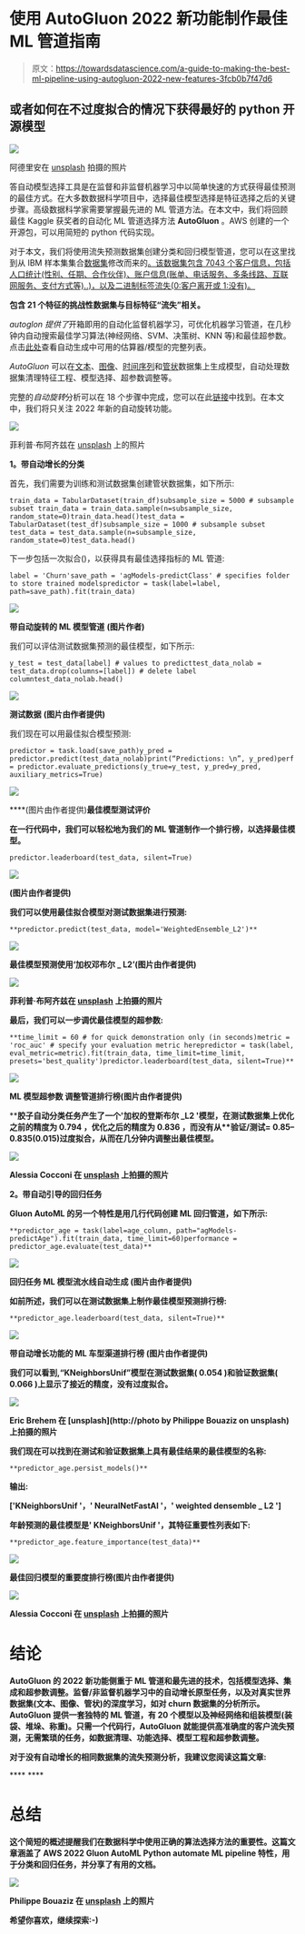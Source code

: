 # 使用 AutoGluon 2022 新功能制作最佳 ML 管道指南

> 原文：<https://towardsdatascience.com/a-guide-to-making-the-best-ml-pipeline-using-autogluon-2022-new-features-3fcb0b7f47d6>

## 或者如何在不过度拟合的情况下获得最好的 python 开源模型

![](img/1ae48e4c31bf717d73731a3b39a699cb.png)

阿德里安在 [unsplash](https://unsplash.com/photos/DZRO3iMsiLg?utm_source=unsplash&utm_medium=referral&utm_content=creditShareLink) 拍摄的照片

答自动模型选择工具是在监督和非监督机器学习中以简单快速的方式获得最佳预测的最佳方式。在大多数数据科学项目中，选择最佳模型选择是特征选择之后的关键步骤。高级数据科学家需要掌握最先进的 ML 管道方法。在本文中，我们将回顾最佳 Kaggle 获奖者的自动化 ML 管道选择方法 **AutoGluon** 。AWS 创建的一个开源包，可以用简短的 python 代码实现。

对于本文，我们将使用流失预测数据集创建分类和回归模型管道，您可以在这里找到从 IBM 样本集集合[数据集](https://community.ibm.com/community/user/businessanalytics/blogs/steven-macko/2019/07/11/telco-customer-churn-1113)修改而来的[。该数据集包含 7043 个客户信息，包括人口统计(性别、任期、合作伙伴)、账户信息(账单、电话服务、多条线路、互联网服务、支付方式等)..)，以及二进制标签流失(0:客户离开或 1:没有)。](https://www.kaggle.com/datasets/palashfendarkar/wa-fnusec-telcocustomerchurn/metadata)

**包含 21 个特征的挑战性数据集与目标特征“流失”相关。**

*autoglon 提供了*开箱即用的自动化监督机器学习，可优化机器学习管道，在几秒钟内自动搜索最佳学习算法(神经网络、SVM、决策树、KNN 等)和最佳超参数。点击[此处](https://auto.gluon.ai/stable/tutorials/tabular_prediction/tabular-quickstart.html)查看自动生成中可用的估算器/模型的完整列表。

*AutoGluon* 可以在[文本](https://auto.gluon.ai/stable/tutorials/text_prediction/beginner.html)、[图像](https://auto.gluon.ai/stable/tutorials/image_prediction/dataset.html)、[时间序列](https://auto.gluon.ai/stable/tutorials/timeseries/forecasting-quickstart.html)和[管状](https://auto.gluon.ai/stable/tutorials/tabular_prediction/tabular-quickstart.html)数据集上生成模型，自动处理数据集清理特征工程、模型选择、超参数调整等。

完整的*自动旋转*分析可以在 18 个步骤中完成，您可以在此[链接](https://jovian.ai/yeonathan/autogluon-2022-churn2)中找到。在本文中，我们将只关注 2022 年新的自动旋转功能。

![](img/798e0adcca44a25235b345073d667836.png)

菲利普·布阿齐兹在 [unsplash](https://unsplash.com/photos/oRs4LfFfX-A?utm_source=unsplash&utm_medium=referral&utm_content=creditShareLink) 上的照片

**1。带自动增长的分类**

首先，我们需要为训练和测试数据集创建管状数据集，如下所示:

```
train_data = TabularDataset(train_df)subsample_size = 5000 # subsample subset train_data = train_data.sample(n=subsample_size, random_state=0)train_data.head()test_data = TabularDataset(test_df)subsample_size = 1000 # subsample subset test_data = test_data.sample(n=subsample_size, random_state=0)test_data.head()
```

下一步包括一次拟合()，以获得具有最佳选择指标的 ML 管道:

```
label = 'Churn'save_path = 'agModels-predictClass' # specifies folder to store trained modelspredictor = task(label=label, path=save_path).fit(train_data)
```

![](img/39131dde7a2eb68edc97eb2fc9eb7a6c.png)

**带自动旋转的 ML 模型管道** **(图片作者)**

我们可以评估测试数据集预测的最佳模型，如下所示:

```
y_test = test_data[label] # values to predicttest_data_nolab = test_data.drop(columns=[label]) # delete label columntest_data_nolab.head()
```

![](img/19642c77803b8da84d9c0472274f2223.png)

**测试数据** **(图片由作者提供)**

我们现在可以用最佳拟合模型预测:

```
predictor = task.load(save_path)y_pred = predictor.predict(test_data_nolab)print(“Predictions: \n”, y_pred)perf = predictor.evaluate_predictions(y_true=y_test, y_pred=y_pred, auxiliary_metrics=True)
```

![](img/3a966505d3d1836081263f649eb5b51f.png)

****(图片由作者提供)**最佳模型测试评价**

**在一行代码中，我们可以轻松地为我们的 ML 管道制作一个排行榜，以选择最佳模型。**

```
predictor.leaderboard(test_data, silent=True)
```

**![](img/1573a97168c9872fa3c096b08e93e181.png)**

******(图片由作者提供)******

****我们可以使用最佳拟合模型对测试数据集进行预测:****

```
**predictor.predict(test_data, model='WeightedEnsemble_L2')**
```

****![](img/71ed0b9a8b910305170ec8ba6a783cf2.png)****

******最佳模型预测使用‘加权邓布尔 _ L2’(图片由作者提供)******

****![](img/18e51db3e6d206ecc27a74106bd2eb1b.png)****

****菲利普·布阿齐兹在 [unsplash](https://unsplash.com/photos/H0JvCBTX9_4?utm_source=unsplash&utm_medium=referral&utm_content=creditShareLink) 上拍摄的照片****

****最后，我们可以一步调优最佳模型的超参数:****

```
**time_limit = 60 # for quick demonstration only (in seconds)metric = 'roc_auc' # specify your evaluation metric herepredictor = task(label, eval_metric=metric).fit(train_data, time_limit=time_limit, presets='best_quality')predictor.leaderboard(test_data, silent=True)**
```

****![](img/af587bb6c37b70f233039729300d51da.png)****

******ML 模型超参数** **调整管道排行榜(图片由作者提供)******

****胶子自动分类任务产生了一个'**加权的登斯布尔 _L2** '模型，在测试数据集上优化**之前的精度为 0.794** ，优化**之后的精度为 0.836** ，而没有从**验证/测试= 0.85–0.835(0.015)**过度拟合，从而在几分钟内调整出最佳模型。****

****![](img/d2e38e22da78d38ff23417205e9b8d81.png)****

****Alessia Cocconi 在 [unsplash](https://unsplash.com/photos/rF1OwUp065Q?utm_source=unsplash&utm_medium=referral&utm_content=creditShareLink) 上拍摄的照片****

******2。带自动引导的回归任务******

****Gluon AutoML 的另一个特性是用几行代码创建 ML 回归管道，如下所示:****

```
**predictor_age = task(label=age_column, path="agModels-predictAge").fit(train_data, time_limit=60)performance = predictor_age.evaluate(test_data)**
```

****![](img/a031d7fdae5979721586a26a9db9a1bc.png)****

******回归任务 ML 模型流水线自动生成** **(图片由作者提供)******

****如前所述，我们可以在测试数据集上制作最佳模型预测排行榜:****

```
**predictor_age.leaderboard(test_data, silent=True)**
```

****![](img/30233cdea743e10b04b585f6e092335b.png)****

******带自动增长功能的 ML 车型渠道排行榜** **(图片由作者提供)******

****我们可以看到,“KNeighborsUnif”模型在测试数据集( **0.054** )和验证数据集( **0.066** )上显示了接近的精度，没有过度拟合。****

****![](img/a3a9e553b1610225f42fb061a7d89b99.png)****

****Eric Brehem 在 [unsplash](http://photo by Philippe Bouaziz on unsplash) 上拍摄的照片****

****我们现在可以找到在测试和验证数据集上具有最佳结果的最佳模型的名称:****

```
**predictor_age.persist_models()**
```

******输出:******

****['KNeighborsUnif '，' NeuralNetFastAI '，' weighted densemble _ L2 ']****

****年龄预测的最佳模型是' **KNeighborsUnif** '，其特征重要性列表如下:****

```
**predictor_age.feature_importance(test_data)**
```

****![](img/edd4c97ef49a01183d3639b7220f7e67.png)****

******最佳回归模型的重要度排行榜(图片由作者提供)******

****![](img/0b5c69d8dd6becd05fd79e076804be44.png)****

****Alessia Cocconi 在 [unsplash](https://unsplash.com/photos/8WzCaqC_0ic?utm_source=unsplash&utm_medium=referral&utm_content=creditShareLink) 上拍摄的照片****

# ****结论****

****AutoGluon 的 2022 新功能侧重于 ML 管道和最先进的技术，包括模型选择、集成和超参数调整。监督/非监督机器学习中的自动增长原型任务，以及对真实世界数据集(文本、图像、管状)的深度学习，如对 churn 数据集的分析所示。AutoGluon 提供一套独特的 ML 管道，有 20 个模型以及神经网络和组装模型(装袋、堆垛、称重)。只需一个代码行，AutoGluon 就能提供高准确度的客户流失预测，无需繁琐的任务，如数据清理、功能选择、模型工程和超参数调整。****

****对于没有自动增长的相同数据集的流失预测分析，我建议您阅读这篇文章:****

****[](/telco-customer-churnrate-analysis-d412f208cbbf) **** 

# ******总结******

****这个简短的概述提醒我们在数据科学中使用正确的算法选择方法的重要性。这篇文章涵盖了 AWS 2022 Gluon AutoML Python automate ML pipeline 特性，用于分类和回归任务，并分享了有用的文档。****

****![](img/e874ae94bb5da48a7cf010dede0de216.png)****

****Philippe Bouaziz 在 [unsplash](https://unsplash.com/photos/E7PH8MhojQU?utm_source=unsplash&utm_medium=referral&utm_content=creditShareLink) 上的照片****

******希望你喜欢，继续探索:-)******